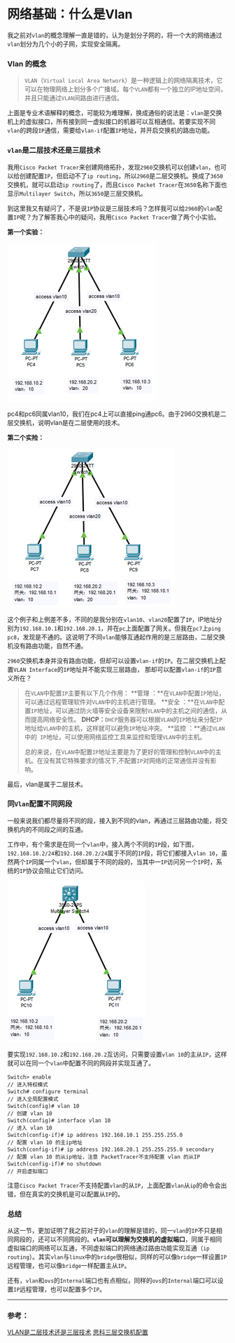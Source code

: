 # 网络基础：什么是Vlan

我之前对`vlan`的概念理解一直是错的，认为是划分子网的，将一个大的网络通过`vlan`划分为几个小的子网，实现安全隔离。

### Vlan 的概念

> `VLAN`（`Virtual Local Area Network`）是一种逻辑上的网络隔离技术，它可以在物理网络上划分多个广播域。每个`VLAN`都有一个独立的IP地址空间，并且只能通过`VLAN`间路由进行通信。

上面是专业术语解释的概念，可能较为难理解，换成通俗的说法是：`vlan`是交换机上的虚拟接口，所有接到同一虚拟接口的机器可以互相通信。若要实现不同`vlan`的跨段`IP`通信，需要给`vlan-if`配置`IP`地址，并开启交换机的路由功能。



### `vlan`是二层技术还是三层技术

我用`Cisco Packet Tracer`来创建网络拓扑，发现`2960`交换机可以创建`vlan`，也可以给创建配置`IP`，但启动不了`ip routing`，所以`2960`是二层交换机。换成了`3650`交换机，就可以启动`ip routing`了，而且`Cisco Packet Tracer`在`3650`名称下面也显示`Multilayer Switch`，所以`3650`是三层交换机。

到这里我又有疑问了，不是说`IP`协议是三层技术吗？怎样我可以给`2960`的`vlan`配置`IP`呢？为了解答我心中的疑问，我用`Cisco Packet Tracer`做了两个小实验。

**第一个实验：**

![image-20230120110907860]([网络基础]什么是Vlan.assets/image-20230120110907860.png) 

pc4和pc6同属vlan10，我们在pc4上可以直接ping通pc6。由于2960交换机是二层交换机，说明vlan是在二层使用的技术。

**第二个实险：**

![image-20230120111336674]([网络基础]什么是Vlan.assets/image-20230120111336674.png) 

这个例子和上例差不多，不同的是我分别在`vlan10`、`vlan20`配置了`IP`，IP地址分别为`192.168.10.1`和`192.168.20.1`，并在`pc`上面配置了网关。但我在`pc7`上`ping pc8`，发现是不通的。这说明了不同`vlan`能够互通起作用的是三层路由，二层交换机没有路由功能，自然不通。

`2960`交换机本身并没有路由功能，但却可以设置`vlan-if`的`IP`。在二层交换机上配置`VLAN Interface`的`IP`地址并不能实现三层路由， 那却可以配置`vlan-if`的`IP`意义所在？

> 在`VLAN`中配置`IP`主要有以下几个作用：
> **管理   ：**在`VLAN`中配置`IP`地址，可以通过远程管理软件对`VLAN`中的主机进行管理。
> **安全   ：**在`VLAN`中配置`IP`地址，可以通过防火墙等安全设备来限制`VLAN`中的主机之间的通信，从而提高网络安全性。
> **DHCP：**`DHCP`服务器可以根据`VLAN`的`IP`地址来分配`IP`地址给`VLAN`中的主机，这样就可以避免`IP`地址冲突。
> **监控   ：**通过`VLAN`中的` IP`地址，可以使用网络监控工具来监控和管理`VLAN`中的主机。
>
> 总的来说，在`VLAN`中配置`IP`地址主要是为了更好的管理和控制`VLAN`中的主机。在没有其它特殊要求的情况下,不配置`IP`对网络的正常通信并没有影响。

最后，vlan是属于二层技术。



### 同`Vlan`配置不同网段

一般来说我们都尽量将不同的段，接入到不同的vlan，再通过三层路由功能，将交换机内的不同段之间的互通。

工作中，有个需求是在同一个`vlan`中，接入两个不同的`IP`段，如下图，`192.168.10.2/24`和`192.168.20.2/24`属于不同的`IP`段，将它们都接入`vlan 10`，虽然两个`IP`同属一个`vlan`，但却属于不同的段的，当其中一`IP`访问另一个`IP`时，系统的`IP`协议会阻止它们访问。

![image-20230122200220235]([网络基础]什么是Vlan.assets/image-20230122200220235.png)  

要实现`192.168.10.2`和`192.168.20.2`互访问，只需要设置`vlan 10`的主从`IP`，这样就可以在同一个`vlan`中配置不同的网段并实现互通了。

```shell
Switch> enable                                                       // 进入特权模式
Switch# configure terminal                                           // 进入全局配置模式
Switch(config)# vlan 10                                              // 创建 vlan 10
Switch(config)# interface vlan 10                                    // 进入 vlan 10
Switch(config-if)# ip address 192.168.10.1 255.255.255.0             // 配置 vlan 10 的主ip地址
Switch(config-if)# ip address 192.168.20.1 255.255.255.0 secondary   // 配置 vlan 10 的从ip地址，注意 PacketTracer不支持配置 vlan 的从IP
Switch(config-if)# no shutdown                                       // 开启虚拟端口
```

注意`Cisco Packet Tracer`不支持配置`vlan`的从`IP`，上面配置`vlan`从`ip`的命令会出错，但在真实的交换机是可以配置从`IP`的。



### 总结

从这一节，更加证明了我之前对于的`vlan`的理解是错的，同一`vlan`的`IP`不只是相同网段的，还可以不同网段的。**`vlan`可以理解为交换机的虚拟端口**，同属于相同虚拟端口的网络可以互通，不同虚拟端口的网络通过路由功能实现互通（`ip routing`）。其实`vlan`与`linux`中的`bridge`很相似，同样的可以像`bridge`一样设置`IP`远程管理，也可以像`bridge`一样配置主从`IP`。

还有，`vlan`和`ovs`的`Internal`端口也有点相似，同样的`ovs`的`Internal`端口可以设置`IP`远程管理，也可以配置多个`IP`。

---

### 参考：

[VLAN是二层技术还是三层技术](https://www.zhihu.com/question/52278720)
[思科三层交换机配置](https://blog.51cto.com/u_13725021/2113295)

